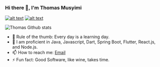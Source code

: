 ### Hi there 👋, I'm Thomas Musyimi
 <a href="https://www.linkedin.com/in/thomas-ngenye-14a883133//"> ![alt text](https://img.shields.io/badge/-LinkedIn-0e76a8?style=plastic&logo=linkedIn)</a> 
 <a href="https://twitter.com/musyimi_ngenye">![alt text](https://img.shields.io/badge/-Twitter-1DA1F2?style=plastic&logo=Twitter) </a>


![Thomas Github stats](https://github-readme-stats.vercel.app/api?username=Tom-Hunter&theme=synthwave&show_icons=true&count_private=true)

 
<!-- - 🔭 Goal: Make the internet a better place. -->
- 💯 Rule of the thumb: Every day is a learning day.
- 🌱 I am proficient in Java, Javascript, Dart, Spring Boot, Flutter, React.js, and Node.js.
- 📫 How to reach me: [Email](mailto:tngenye946@gmail.com) 
- ⚡ Fun fact: Good Software, like wine, takes time.
